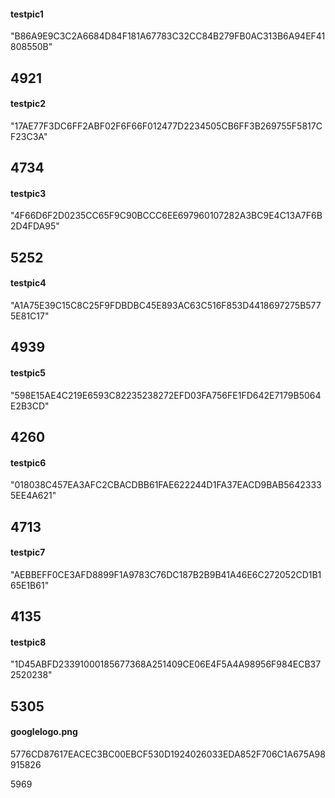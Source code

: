 #### testpic1

"B86A9E9C3C2A6684D84F181A67783C32CC84B279FB0AC313B6A94EF41808550B"

## 4921

#### testpic2

"17AE77F3DC6FF2ABF02F6F66F012477D2234505CB6FF3B269755F5817CF23C3A"

## 4734

#### testpic3

"4F66D6F2D0235CC65F9C90BCCC6EE697960107282A3BC9E4C13A7F6B2D4FDA95"

## 5252

#### testpic4

"A1A75E39C15C8C25F9FDBDBC45E893AC63C516F853D4418697275B5775E81C17"

## 4939

#### testpic5

"598E15AE4C219E6593C82235238272EFD03FA756FE1FD642E7179B5064E2B3CD"

## 4260

#### testpic6

"018038C457EA3AFC2CBACDBB61FAE622244D1FA37EACD9BAB56423335EE4A621"

## 4713

#### testpic7

"AEBBEFF0CE3AFD8899F1A9783C76DC187B2B9B41A46E6C272052CD1B165E1B61"

## 4135

#### testpic8

"1D45ABFD23391000185677368A251409CE06E4F5A4A98956F984ECB372520238"

## 5305

#### googlelogo.png

5776CD87617EACEC3BC00EBCF530D1924026033EDA852F706C1A675A98915826

5969
